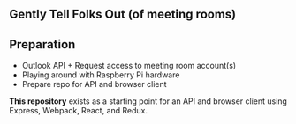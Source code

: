 ## Gently Tell Folks Out (of meeting rooms)

## Preparation
* Outlook API + Request access to meeting room account(s)
* Playing around with Raspberry Pi hardware
* Prepare repo for API and browser client

**This repository** exists as a starting point for an API and browser client using Express, Webpack, React, and Redux.
